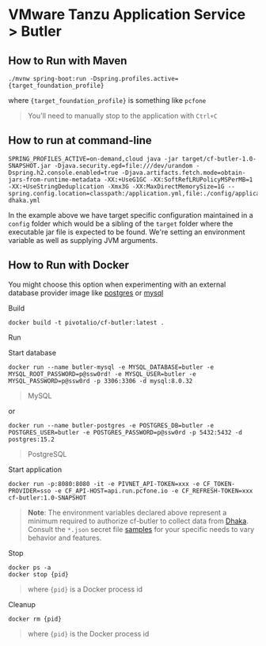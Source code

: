 # VMware Tanzu Application Service > Butler

## How to Run with Maven

```
./mvnw spring-boot:run -Dspring.profiles.active={target_foundation_profile}
```
where `{target_foundation_profile}` is something like `pcfone`

> You'll need to manually stop to the application with `Ctrl+C`


## How to run at command-line

```
SPRING_PROFILES_ACTIVE=on-demand,cloud java -jar target/cf-butler-1.0-SNAPSHOT.jar -Djava.security.egd=file:///dev/urandom -Dspring.h2.console.enabled=true -Djava.artifacts.fetch.mode=obtain-jars-from-runtime-metadata -XX:+UseG1GC -XX:SoftRefLRUPolicyMSPerMB=1 -XX:+UseStringDeduplication -Xmx3G -XX:MaxDirectMemorySize=1G --spring.config.location=classpath:/application.yml,file:./config/application-dhaka.yml
```

In the example above we have target specific configuration maintained in a `config` folder which would be a sibling of the `target` folder where the executable jar file is expected to be found.  We're setting an environment variable as well as supplying JVM arguments.


## How to Run with Docker

You might choose this option when experimenting with an external database provider image like [postgres](https://github.com/docker-library/postgres/blob/master/15/alpine/Dockerfile) or [mysql](https://github.com/docker-library/mysql/blob/master/8.0/Dockerfile.debian)

Build

```
docker build -t pivotalio/cf-butler:latest .
```

Run

Start database

```
docker run --name butler-mysql -e MYSQL_DATABASE=butler -e MYSQL_ROOT_PASSWORD=p@ssw0rd! -e MYSQL_USER=butler -e MYSQL_PASSWORD=p@ssw0rd -p 3306:3306 -d mysql:8.0.32
```
> MySQL

or

```
docker run --name butler-postgres -e POSTGRES_DB=butler -e POSTGRES_USER=butler -e POSTGRES_PASSWORD=p@ssw0rd -p 5432:5432 -d postgres:15.2
```
> PostgreSQL


Start application

```
docker run -p:8080:8080 -it -e PIVNET_API-TOKEN=xxx -e CF_TOKEN-PROVIDER=sso -e CF_API-HOST=api.run.pcfone.io -e CF_REFRESH-TOKEN=xxx cf-butler:1.0-SNAPSHOT
```
> **Note**: The environment variables declared above represent a minimum required to authorize cf-butler to collect data from [Dhaka](https://login.sys.dhaka.cf-app.com/).  Consult the `*.json` secret file [samples](../samples) for your specific needs to vary behavior and features.

Stop

```
docker ps -a
docker stop {pid}
```
> where `{pid}` is a Docker process id

Cleanup

```
docker rm {pid}
```
> where `{pid}` is the Docker process id
